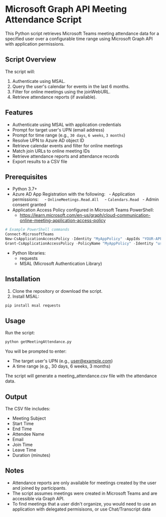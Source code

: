 # Microsoft Graph API Meeting Attendance Script

This Python script retrieves Microsoft Teams meeting attendance data for a specified user over a configurable time range using Microsoft Graph API with application permissions.

## Script Overview

The script will:

1. Authenticate using MSAL.
2. Query the user's calendar for events in the last 6 months.
3. Filter for online meetings using the joinWebURL.
4. Retrieve attendance reports (if available).

## Features

- Authenticate using MSAL with application credentials
- Prompt for target user's UPN (email address)
- Prompt for time range (e.g., `30 days`, `6 weeks`, `3 months`)
- Resolve UPN to Azure AD object ID
- Retrieve calendar events and filter for online meetings
- Match join URLs to online meeting IDs
- Retrieve attendance reports and attendance records
- Export results to a CSV file

## Prerequisites

- Python 3.7+
- Azure AD App Registration with the following:
  - Application permissions:
    - `OnlineMeetings.Read.All`
    - `Calendars.Read`
  - Admin consent granted
- Application Access Policy configured in Microsoft Teams PowerShell:
    - https://learn.microsoft.com/en-us/graph/cloud-communication-online-meeting-application-access-policy

```powershell
# Example PowerShell commands
Connect-MicrosoftTeams
New-CsApplicationAccessPolicy -Identity "MyAppPolicy" -AppIds "YOUR-APP-ID" -Description "Allow app to access online meetings"
Grant-CsApplicationAccessPolicy -PolicyName "MyAppPolicy" -Identity "user@domain.com"
```

- Python libraries:
    - requests
    - MSAL (Microsoft Authentication Library)

## Installation

1. Clone the repository or download the script.
2. Install MSAL:

```python
pip install msal requests
```

## Usage

Run the script:

```python
python getMeetingAttendance.py
```

You will be prompted to enter:

- The target user's UPN (e.g., user@example.com)
- A time range (e.g., 30 days, 6 weeks, 3 months)

The script will generate a meeting_attendance.csv file with the attendance data.

## Output

The CSV file includes:

- Meeting Subject
- Start Time
- End Time
- Attendee Name
- Email
- Join Time
- Leave Time
- Duration (minutes)

## Notes 

- Attendance reports are only available for meetings created by the user and joined by participants.
- The script assumes meetings were created in Microsoft Teams and are accessible via Graph API.
- To find meetings that a user didn't organize, you would need to use an application with delegated permisisons, or use Chat/Transcript data
